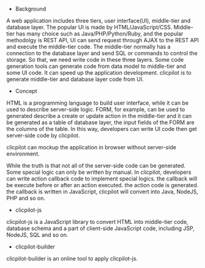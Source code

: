 * Background

A web application includes three tiers, user interface(UI), middle-tier and database layer. The popular UI is made by HTML/JavaScript/CSS. Middle-tier has many choice such as Java/PHP/Python/Ruby, and the popular methodolgy is REST API, UI can send request through AJAX to the REST API and execute the middle-tier code. The middle-tier normally has a connection to the database layer and send SQL or commands to control the storage. 
So that, we need write code in these three layers. Some code generation tools can generate code from data model to middle-tier and some UI code. It can speed up the application development. clicpilot is to generate middle-tier and database layer code from UI.

* Concept

HTML is a programming language to build user interface, while it can be used to describe server-side logic. FORM, for example, can be used to generated describe a create or update action in the middle-tier and it can be generated as a table of database layer, the input fields of the FORM are the columns of the table. In this way, developers can write UI code then get server-side code by clicpilot.

clicpilot can mockup the application in browser without server-side environment. 

While the truth is that not all of the server-side code can be generated. Some special logic can only be written by manual. In clicpilot, developers can write action callback code to implement special logics. the callback will be execute before or after an action executed. the action code is generated. the callback is written in JavaScript, clicpilot will convert into Java, NodeJS, PHP and so on.

* clicpilot-js

clicpilot-js is a JavaScript library to convert HTML into middle-tier code, database schema and a part of client-side JavaScript code, including JSP, NodeJS, SQL and so on. 

* clicpilot-builder

clicpilot-builder is an online tool to apply clicpilot-js.